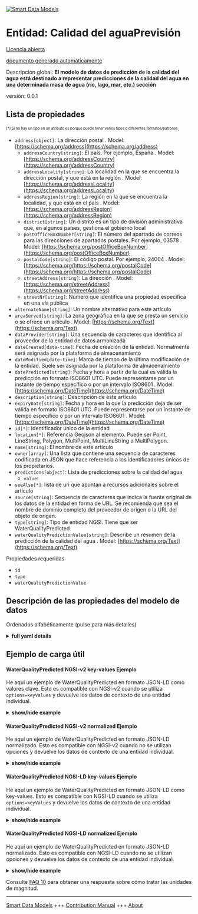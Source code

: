 <!-- 10-Header -->  
[![Smart Data Models](https://smartdatamodels.org/wp-content/uploads/2022/01/SmartDataModels_logo.png "Logo")](https://smartdatamodels.org)  
Entidad: Calidad del aguaPrevisión  
==================================<!-- /10-Header -->  
<!-- 15-License -->  
[Licencia abierta](https://github.com/smart-data-models//dataModel.WaterQuality/blob/master/WaterQualityPredicted/LICENSE.md)  
[documento generado automáticamente](https://docs.google.com/presentation/d/e/2PACX-1vTs-Ng5dIAwkg91oTTUdt8ua7woBXhPnwavZ0FxgR8BsAI_Ek3C5q97Nd94HS8KhP-r_quD4H0fgyt3/pub?start=false&loop=false&delayms=3000#slide=id.gb715ace035_0_60)  
<!-- /15-License -->  
<!-- 20-Description -->  
Descripción global: **El modelo de datos de predicción de la calidad del agua está destinado a representar predicciones de la calidad del agua en una determinada masa de agua (río, lago, mar, etc.) sección**  
versión: 0.0.1  
<!-- /20-Description -->  
<!-- 30-PropertiesList -->  

## Lista de propiedades  

<sup><sub>[*] Si no hay un tipo en un atributo es porque puede tener varios tipos o diferentes formatos/patrones</sub></sup>.  
- `address[object]`: La dirección postal  . Model: [https://schema.org/address](https://schema.org/address)	- `addressCountry[string]`: El país. Por ejemplo, España  . Model: [https://schema.org/addressCountry](https://schema.org/addressCountry)  
	- `addressLocality[string]`: La localidad en la que se encuentra la dirección postal, y que está en la región  . Model: [https://schema.org/addressLocality](https://schema.org/addressLocality)  
	- `addressRegion[string]`: La región en la que se encuentra la localidad, y que está en el país  . Model: [https://schema.org/addressRegion](https://schema.org/addressRegion)  
	- `district[string]`: Un distrito es un tipo de división administrativa que, en algunos países, gestiona el gobierno local    
	- `postOfficeBoxNumber[string]`: El número del apartado de correos para las direcciones de apartados postales. Por ejemplo, 03578  . Model: [https://schema.org/postOfficeBoxNumber](https://schema.org/postOfficeBoxNumber)  
	- `postalCode[string]`: El código postal. Por ejemplo, 24004  . Model: [https://schema.org/https://schema.org/postalCode](https://schema.org/https://schema.org/postalCode)  
	- `streetAddress[string]`: La dirección  . Model: [https://schema.org/streetAddress](https://schema.org/streetAddress)  
	- `streetNr[string]`: Número que identifica una propiedad específica en una vía pública    
- `alternateName[string]`: Un nombre alternativo para este artículo  - `areaServed[string]`: La zona geográfica en la que se presta un servicio o se ofrece un artículo  . Model: [https://schema.org/Text](https://schema.org/Text)- `dataProvider[string]`: Una secuencia de caracteres que identifica al proveedor de la entidad de datos armonizada  - `dateCreated[date-time]`: Fecha de creación de la entidad. Normalmente será asignada por la plataforma de almacenamiento  - `dateModified[date-time]`: Marca de tiempo de la última modificación de la entidad. Suele ser asignada por la plataforma de almacenamiento  - `datePredicted[string]`: Fecha y hora a partir de la cual es válida la predicción en formato ISO8601 UTC. Puede representarse por un instante de tiempo específico o por un intervalo ISO8601  . Model: [https://schema.org/DateTime](https://schema.org/DateTime)- `description[string]`: Descripción de este artículo  - `expiryDate[string]`: Fecha y hora en la que la predicción deja de ser válida en formato ISO8601 UTC. Puede representarse por un instante de tiempo específico o por un intervalo ISO8601  . Model: [https://schema.org/DateTime](https://schema.org/DateTime)- `id[*]`: Identificador único de la entidad  - `location[*]`: Referencia Geojson al elemento. Puede ser Point, LineString, Polygon, MultiPoint, MultiLineString o MultiPolygon.  - `name[string]`: El nombre de este artículo  - `owner[array]`: Una lista que contiene una secuencia de caracteres codificada en JSON que hace referencia a los identificadores únicos de los propietarios.  - `predictions[object]`: Lista de predicciones sobre la calidad del agua  	- `value`:     
- `seeAlso[*]`: lista de uri que apuntan a recursos adicionales sobre el artículo  - `source[string]`: Secuencia de caracteres que indica la fuente original de los datos de la entidad en forma de URL. Se recomienda que sea el nombre de dominio completo del proveedor de origen o la URL del objeto de origen.  - `type[string]`: Tipo de entidad NGSI. Tiene que ser WaterQualityPredicted  - `waterQualityPredictionValue[string]`: Describe un resumen de la predicción de la calidad del agua  . Model: [https://schema.org/Text](https://schema.org/Text)<!-- /30-PropertiesList -->  
<!-- 35-RequiredProperties -->  
Propiedades requeridas  
- `id`  - `type`  - `waterQualityPredictionValue`  <!-- /35-RequiredProperties -->  
<!-- 40-NotesYaml -->  
<!-- /40-NotesYaml -->  
<!-- 50-DataModelHeader -->  
## Descripción de las propiedades del modelo de datos  
Ordenados alfabéticamente (pulse para más detalles)  
<!-- /50-DataModelHeader -->  
<!-- 60-ModelYaml -->  
<details><summary><strong>full yaml details</strong></summary>    
```yaml  
WaterQualityPredicted:    
  description: Water Quality Predicted data model is intended to represent predictions of water quality at a certain water mass (river,  lake, sea, etc.) section    
  properties:    
    address:    
      description: The mailing address    
      properties:    
        addressCountry:    
          description: The country. For example, Spain    
          type: string    
          x-ngsi:    
            model: https://schema.org/addressCountry    
            type: Property    
        addressLocality:    
          description: The locality in which the street address is, and which is in the region    
          type: string    
          x-ngsi:    
            model: https://schema.org/addressLocality    
            type: Property    
        addressRegion:    
          description: The region in which the locality is, and which is in the country    
          type: string    
          x-ngsi:    
            model: https://schema.org/addressRegion    
            type: Property    
        district:    
          description: A district is a type of administrative division that, in some countries, is managed by the local government    
          type: string    
          x-ngsi:    
            type: Property    
        postOfficeBoxNumber:    
          description: The post office box number for PO box addresses. For example, 03578    
          type: string    
          x-ngsi:    
            model: https://schema.org/postOfficeBoxNumber    
            type: Property    
        postalCode:    
          description: The postal code. For example, 24004    
          type: string    
          x-ngsi:    
            model: https://schema.org/https://schema.org/postalCode    
            type: Property    
        streetAddress:    
          description: The street address    
          type: string    
          x-ngsi:    
            model: https://schema.org/streetAddress    
            type: Property    
        streetNr:    
          description: Number identifying a specific property on a public street    
          type: string    
          x-ngsi:    
            type: Property    
      type: object    
      x-ngsi:    
        model: https://schema.org/address    
        type: Property    
    alternateName:    
      description: An alternative name for this item    
      type: string    
      x-ngsi:    
        type: Property    
    areaServed:    
      description: The geographic area where a service or offered item is provided    
      type: string    
      x-ngsi:    
        model: https://schema.org/Text    
        type: Property    
    dataProvider:    
      description: A sequence of characters identifying the provider of the harmonised data entity    
      type: string    
      x-ngsi:    
        type: Property    
    dateCreated:    
      description: Entity creation timestamp. This will usually be allocated by the storage platform    
      format: date-time    
      type: string    
      x-ngsi:    
        type: Property    
    dateModified:    
      description: Timestamp of the last modification of the entity. This will usually be allocated by the storage platform    
      format: date-time    
      type: string    
      x-ngsi:    
        type: Property    
    datePredicted:    
      description: The date and time from which the prediction is valid in ISO8601 UTCformat. It can be represented by an specific time instant or by an ISO8601 interval    
      type: string    
      x-ngsi:    
        model: https://schema.org/DateTime    
        type: Property    
    description:    
      description: A description of this item    
      type: string    
      x-ngsi:    
        type: Property    
    expiryDate:    
      description: The date and time for when the prediction is not valid anymore in ISO8601 UTCformat. It can be represented by an specific time instant or by an ISO8601 interval    
      type: string    
      x-ngsi:    
        model: https://schema.org/DateTime    
        type: Property    
    id:    
      anyOf:    
        - description: Identifier format of any NGSI entity    
          maxLength: 256    
          minLength: 1    
          pattern: ^[\w\-\.\{\}\$\+\*\[\]`|~^@!,:\\]+$    
          type: string    
          x-ngsi:    
            type: Property    
        - description: Identifier format of any NGSI entity    
          format: uri    
          type: string    
          x-ngsi:    
            type: Property    
      description: Unique identifier of the entity    
      x-ngsi:    
        type: Relationship    
    location:    
      description: Geojson reference to the item. It can be Point, LineString, Polygon, MultiPoint, MultiLineString or MultiPolygon    
      oneOf:    
        - description: Geojson reference to the item. Point    
          properties:    
            bbox:    
              description: BBox of the  Point    
              items:    
                type: number    
              minItems: 4    
              type: array    
              x-ngsi:    
                type: Property    
            coordinates:    
              description: Coordinates of the Point    
              items:    
                type: number    
              minItems: 2    
              type: array    
              x-ngsi:    
                type: Property    
            type:    
              enum:    
                - Point    
              type: string    
          required:    
            - type    
            - coordinates    
          title: GeoJSON Point    
          type: object    
          x-ngsi:    
            type: GeoProperty    
        - description: Geojson reference to the item. LineString    
          properties:    
            bbox:    
              description: BBox coordinates of the LineString    
              items:    
                type: number    
              minItems: 4    
              type: array    
              x-ngsi:    
                type: Property    
            coordinates:    
              description: Coordinates of the LineString    
              items:    
                items:    
                  type: number    
                minItems: 2    
                type: array    
              minItems: 2    
              type: array    
              x-ngsi:    
                type: Property    
            type:    
              enum:    
                - LineString    
              type: string    
          required:    
            - type    
            - coordinates    
          title: GeoJSON LineString    
          type: object    
          x-ngsi:    
            type: GeoProperty    
        - description: Geojson reference to the item. Polygon    
          properties:    
            bbox:    
              description: BBox coordinates of the Polygon    
              items:    
                type: number    
              minItems: 4    
              type: array    
              x-ngsi:    
                type: Property    
            coordinates:    
              description: Coordinates of the Polygon    
              items:    
                items:    
                  items:    
                    type: number    
                  minItems: 2    
                  type: array    
                minItems: 4    
                type: array    
              type: array    
              x-ngsi:    
                type: Property    
            type:    
              enum:    
                - Polygon    
              type: string    
          required:    
            - type    
            - coordinates    
          title: GeoJSON Polygon    
          type: object    
          x-ngsi:    
            type: GeoProperty    
        - description: Geojson reference to the item. MultiPoint    
          properties:    
            bbox:    
              description: BBox coordinates of the LineString    
              items:    
                type: number    
              minItems: 4    
              type: array    
              x-ngsi:    
                type: Property    
            coordinates:    
              description: Coordinates of the MulitPoint    
              items:    
                items:    
                  type: number    
                minItems: 2    
                type: array    
              type: array    
              x-ngsi:    
                type: Property    
            type:    
              enum:    
                - MultiPoint    
              type: string    
          required:    
            - type    
            - coordinates    
          title: GeoJSON MultiPoint    
          type: object    
          x-ngsi:    
            type: GeoProperty    
        - description: Geojson reference to the item. MultiLineString    
          properties:    
            bbox:    
              description: BBox coordinates of the LineString    
              items:    
                type: number    
              minItems: 4    
              type: array    
              x-ngsi:    
                type: Property    
            coordinates:    
              description: Coordinates of the MultiLineString    
              items:    
                items:    
                  items:    
                    type: number    
                  minItems: 2    
                  type: array    
                minItems: 2    
                type: array    
              type: array    
              x-ngsi:    
                type: Property    
            type:    
              enum:    
                - MultiLineString    
              type: string    
          required:    
            - type    
            - coordinates    
          title: GeoJSON MultiLineString    
          type: object    
          x-ngsi:    
            type: GeoProperty    
        - description: Geojson reference to the item. MultiLineString    
          properties:    
            bbox:    
              items:    
                type: number    
              minItems: 4    
              type: array    
            coordinates:    
              description: Coordinates of the MultiPolygon    
              items:    
                items:    
                  items:    
                    items:    
                      type: number    
                    minItems: 2    
                    type: array    
                  minItems: 4    
                  type: array    
                type: array    
              type: array    
              x-ngsi:    
                type: Property    
            type:    
              enum:    
                - MultiPolygon    
              type: string    
          required:    
            - type    
            - coordinates    
          title: GeoJSON MultiPolygon    
          type: object    
          x-ngsi:    
            type: GeoProperty    
      x-ngsi:    
        type: GeoProperty    
    name:    
      description: The name of this item    
      type: string    
      x-ngsi:    
        type: Property    
    owner:    
      description: A List containing a JSON encoded sequence of characters referencing the unique Ids of the owner(s)    
      items:    
        anyOf:    
          - description: Identifier format of any NGSI entity    
            maxLength: 256    
            minLength: 1    
            pattern: ^[\w\-\.\{\}\$\+\*\[\]`|~^@!,:\\]+$    
            type: string    
            x-ngsi:    
              type: Property    
          - description: Identifier format of any NGSI entity    
            format: uri    
            type: string    
            x-ngsi:    
              type: Property    
        description: Unique identifier of the entity    
        x-ngsi:    
          type: Relationship    
      type: array    
      x-ngsi:    
        type: Property    
    predictions:    
      description: List of predictions for water quality    
      properties:    
        value:    
          description: Each one of the predictions for water quality    
          items:    
            description: Object describing the predictions for water quality    
            properties:    
              percentile:    
                description: Percentile of the predictions for water quality    
                type: string    
                x-ngsi:    
                  type: Property    
              prediction:    
                description: Actual value of the prediction for water quality    
                type: number    
                x-ngsi:    
                  type: Property    
            type: object    
            x-ngsi:    
              type: Property    
          type: array    
          x-ngsi:    
            type: Property    
      type: object    
      x-ngsi:    
        type: Property    
    seeAlso:    
      description: list of uri pointing to additional resources about the item    
      oneOf:    
        - items:    
            format: uri    
            type: string    
          minItems: 1    
          type: array    
        - format: uri    
          type: string    
      x-ngsi:    
        type: Property    
    source:    
      description: A sequence of characters giving the original source of the entity data as a URL. Recommended to be the fully qualified domain name of the source provider, or the URL to the source object    
      type: string    
      x-ngsi:    
        type: Property    
    type:    
      description: NGSI Entity type. It has to be WaterQualityPredicted    
      enum:    
        - WaterQualityPredicted    
      type: string    
      x-ngsi:    
        type: Property    
    waterQualityPredictionValue:    
      description: Describes a summary of the water quality prediction    
      enum:    
        - Excellent    
        - Good    
        - Sufficient    
        - Poor    
      type: string    
      x-ngsi:    
        model: https://schema.org/Text    
        type: Property    
  required:    
    - id    
    - type    
    - waterQualityPredictionValue    
  type: object    
  x-derived-from: ''    
  x-disclaimer: Redistribution and use in source and binary forms, with or without modification, are permitted  provided that the license conditions are met. Copyleft (c) 2025 Contributors to Smart Data Models Program    
  x-license-url: https://github.com/smart-data-models/dataModel.WaterQuality/blob/master/WaterQualityPredicted/LICENSE.md    
  x-model-schema: https://smart-data-models.github.io/dataModel.WaterQuality/WaterQualityPredicted/schema.json    
  x-model-tags: NAIADES    
  x-version: 0.0.1    
```  
</details>    
<!-- /60-ModelYaml -->  
<!-- 70-MiddleNotes -->  
<!-- /70-MiddleNotes -->  
<!-- 80-Examples -->  
## Ejemplo de carga útil  
#### WaterQualityPredicted NGSI-v2 key-values Ejemplo  
He aquí un ejemplo de WaterQualityPredicted en formato JSON-LD como valores clave. Esto es compatible con NGSI-v2 cuando se utiliza `options=keyValues` y devuelve los datos de contexto de una entidad individual.  
<details><summary><strong>show/hide example</strong></summary>    
```json  
{  
  "id": "1024e64a-0283-472c-9b62-dbf77291503e",  
  "type": "WaterQualityPredicted",  
  "dateCreated": "2022-05-27T10:00:00Z",  
  "datePredicted": "2022-05-20T14:00:00",  
  "expiryDate": "2022-05-21T14:00:00",  
  "location": {  
    "type": "Point",  
    "coordinates": [  
      48.9159,  
      2.21228  
    ]  
  },  
  "predictions": {  
    "value": [  
      {  
        "percentile": "2.5",  
        "prediction": 0.3  
      },  
      {  
        "percentile": "50",  
        "prediction": 0.3  
      },  
      {  
        "percentile": "90",  
        "prediction": 0.3  
      },  
      {  
        "percentile": "95",  
        "prediction": 0.3  
      },  
      {  
        "percentile": "97.5",  
        "prediction": 0.3  
      }  
    ]  
  },  
  "waterQualityPredictionValue": "Excellent"  
}  
```  
</details>  
#### WaterQualityPredicted NGSI-v2 normalized Ejemplo  
He aquí un ejemplo de WaterQualityPredicted en formato JSON-LD normalizado. Esto es compatible con NGSI-v2 cuando no se utilizan opciones y devuelve los datos de contexto de una entidad individual.  
<details><summary><strong>show/hide example</strong></summary>    
```json  
{  
  "id": "1024e64a-0283-472c-9b62-dbf77291503e",  
  "type": "WaterQualityPredicted",  
  "dateCreated": {  
    "type": "DateTime",  
    "value": "2022-05-27T10:00:00Z"  
  },  
  "datePredicted": {  
    "type": "DateTime",  
    "value": "2022-05-20T14:00:00"  
  },  
  "expiryDate": {  
    "type": "DateTime",  
    "value": "2022-05-21T14:00:00"  
  },  
  "location": {  
    "type": "geo:json",  
    "value": {  
      "type": "Point",  
      "coordinates": [  
        48.9159,  
        2.21228  
      ]  
    }  
  },  
  "predictionValues": {  
    "type": "StructuredValue",  
    "value": [  
      {  
        "percentile": "2.5",  
        "prediction": 0.3  
      },  
      {  
        "percentile": "50",  
        "prediction": 0.3  
      },  
      {  
        "percentile": "90",  
        "prediction": 0.3  
      },  
      {  
        "percentile": "95",  
        "prediction": 0.3  
      },  
      {  
        "percentile": "97.5",  
        "prediction": 0.3  
      }  
    ]  
  },  
  "waterQualityPredictionValue": {  
    "type": "Text",  
    "value": "Excellent"  
  }  
}  
```  
</details>  
#### WaterQualityPredicted NGSI-LD key-values Ejemplo  
He aquí un ejemplo de WaterQualityPredicted en formato JSON-LD como key-values. Esto es compatible con NGSI-LD cuando se utiliza `options=keyValues` y devuelve los datos de contexto de una entidad individual.  
<details><summary><strong>show/hide example</strong></summary>    
```json  
{  
  "id": "1024e64a-0283-472c-9b62-dbf77291503e",  
  "type": "WaterQualityPredicted",  
  "dateCreated": "2022-05-27T10:00:00Z",  
  "datePredicted": "2022-05-20T14:00:00",  
  "expiryDate": "2022-05-21T14:00:00",  
  "location": {  
    "type": "Point",  
    "coordinates": [  
      48.9159,  
      2.21228  
    ]  
  },  
  "predictions": {  
    "value": [  
      {  
        "percentile": "2.5",  
        "prediction": 0.3  
      },  
      {  
        "percentile": "50",  
        "prediction": 0.3  
      },  
      {  
        "percentile": "90",  
        "prediction": 0.3  
      },  
      {  
        "percentile": "95",  
        "prediction": 0.3  
      },  
      {  
        "percentile": "97.5",  
        "prediction": 0.3  
      }  
    ]  
  },  
  "waterQualityPredictionValue": "Excellent",  
  "@context": [  
    "https://raw.githubusercontent.com/smart-data-models/dataModel.WaterQuality/master/context.jsonld"  
  ]  
}  
```  
</details>  
#### WaterQualityPredicted NGSI-LD normalized Ejemplo  
He aquí un ejemplo de WaterQualityPredicted en formato JSON-LD normalizado. Esto es compatible con NGSI-LD cuando no se utilizan opciones y devuelve los datos de contexto de una entidad individual.  
<details><summary><strong>show/hide example</strong></summary>    
```json  
{  
  "id": "1024e64a-0283-472c-9b62-dbf77291503e",  
  "type": "WaterQualityPredicted",  
  "dateCreated": {  
    "type": "Property",  
    "value": {  
      "@type": "DateTime",  
      "@value": "2022-05-27T10:00:00Z"  
    }  
  },  
  "datePredicted": {  
    "type": "Property",  
    "value": {  
      "@type": "DateTime",  
      "@value": "2022-05-20T14:00:00"  
    }  
  },  
  "expiryDate": {  
    "type": "Property",  
    "value": {  
      "@type": "DateTime",  
      "@value": "2022-05-21T14:00:00"  
    }  
  },  
  "location": {  
    "type": "GeoProperty",  
    "value": {  
      "type": "Point",  
      "coordinates": [  
        48.9159,  
        2.21228  
      ]  
    }  
  },  
  "predictionValues": {  
    "type": "Property",  
    "value": [  
      {  
        "percentile": "2.5",  
        "prediction": 0.3  
      },  
      {  
        "percentile": "50",  
        "prediction": 0.3  
      },  
      {  
        "percentile": "90",  
        "prediction": 0.3  
      },  
      {  
        "percentile": "95",  
        "prediction": 0.3  
      },  
      {  
        "percentile": "97.5",  
        "prediction": 0.3  
      }  
    ]  
  },  
  "waterQualityPredictionValue": {  
    "type": "Property",  
    "value": "Excellent"  
  },  
  "@context": [  
    "https://raw.githubusercontent.com/smart-data-models/dataModel.WaterQuality/master/context.jsonld"  
  ]  
}  
```  
</details><!-- /80-Examples -->  
<!-- 90-FooterNotes -->  
<!-- /90-FooterNotes -->  
<!-- 95-Units -->  
Consulte [FAQ 10](https://smartdatamodels.org/index.php/faqs/) para obtener una respuesta sobre cómo tratar las unidades de magnitud.  
<!-- /95-Units -->  
<!-- 97-LastFooter -->  
---  
[Smart Data Models](https://smartdatamodels.org) +++ [Contribution Manual](https://bit.ly/contribution_manual) +++ [About](https://bit.ly/Introduction_SDM)<!-- /97-LastFooter -->  
